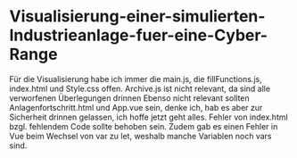 # Visualisierung-einer-simulierten-Industrieanlage-fuer-eine-Cyber-Range
Für die Visualisierung habe ich immer die main.js, die fillFunctions.js, index.html und Style.css offen.
Archive.js ist nicht relevant, da sind alle verworfenen Überlegungen drinnen
Ebenso nicht relevant sollten Anlagenfortschritt.html und App.vue sein, denke ich, hab es aber zur Sicherheit drinnen gelassen, ich hoffe jetzt geht alles.
Fehler von index.html bzgl. fehlendem Code sollte behoben sein.
Zudem gab es einen Fehler in Vue beim Wechsel von var zu let, weshalb manche Variablen noch vars sind.
